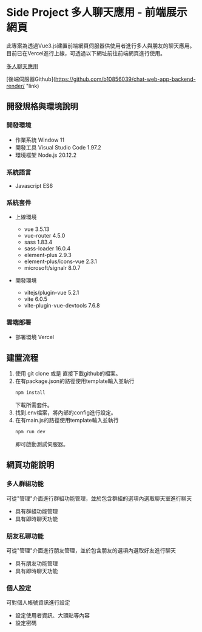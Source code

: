 # Side Project 多人聊天應用 - 前端展示網頁
此專案為透過Vue3.js建置前端網頁伺服器供使用者進行多人與朋友的聊天應用。
目前已在Vercel進行上線，可透過以下網址前往前端網頁進行使用。

[多人聊天應用](https://chat-web-app-vercel.vercel.app/ "link")

[後端伺服器Github](https://github.com/b10856039/chat-web-app-backend-render/ "link)

## 開發規格與環境說明

### 開發環境
 * 作業系統 Window 11
 * 開發工具 Visual Studio Code 1.97.2
 * 環境框架 Node.js 20.12.2

### 系統語言
 * Javascript ES6

### 系統套件

* 上線環境
   * vue 3.5.13
   * vue-router 4.5.0
   * sass 1.83.4
   * sass-loader 16.0.4
   * element-plus 2.9.3
   * element-plus/icons-vue 2.3.1
   * microsoft/signalr 8.0.7

* 開發環境
   * vitejs/plugin-vue 5.2.1
   * vite 6.0.5
   * vite-plugin-vue-devtools 7.6.8

### 雲端部署
 * 部署環境 Vercel

## 建置流程
1. 使用 git clone 或是 直接下載github的檔案。
2. 在有package.json的路徑使用template輸入並執行
   ``` XML
   npm install
   ```
   下載所需套件。
4. 找到.env檔案，將內部的config進行設定。
5. 在有main.js的路徑使用template輸入並執行
   ``` XML
   npm run dev
   ```
   即可啟動測試伺服器。

## 網頁功能說明

### 多人群組功能
可從"管理"介面進行群組功能管理，並於包含群組的選項內選取聊天室進行聊天
  * 具有群組功能管理
  * 具有即時聊天功能

### 朋友私聊功能
可從"管理"介面進行朋友管理，並於包含朋友的選項內選取好友進行聊天
  * 具有朋友功能管理
  * 具有即時聊天功能

### 個人設定
可對個人帳號資訊進行設定
  * 設定使用者資訊、大頭貼等內容
  * 設定密碼


 
